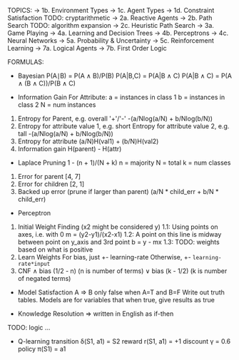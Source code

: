 <!-- SPDX-License-Identifier: zlib-acknowledgement -->
TOPICS:
→ 1b. Environment Types
→ 1c. Agent Types
→ 1d. Constraint Satisfaction
TODO: cryptarithmetic
→ 2a. Reactive Agents
→ 2b. Path Search
TODO: algorithm expansion
→ 2c. Heuristic Path Search
→ 3a. Game Playing
→ 4a. Learning and Decision Trees
→ 4b. Perceptrons
→ 4c. Neural Networks
→ 5a. Probability & Uncertainty
→ 5c. Reinforcement Learning
→ 7a. Logical Agents
→ 7b. First Order Logic


FORMULAS:
* Bayesian
P(A∣B) = P(A ∧ B)/P(B)
P(A|B,C) = P(A|B ∧ C)
P(A|B ∧ C) = P(A ∧ (B ∧ C))/P(B ∧ C)

* Information Gain For Attribute:
   a = instances in class 1
   b = instances in class 2
   N = num instances
1. Entropy for Parent, e.g. overall '+'/'-'
   -(a/Nlog(a/N) + b/Nlog(b/N))
2. Entropy for attribute value 1, e.g. short
   Entropy for attribute value 2, e.g. tall
   -(a/Nlog(a/N) + b/Nlog(b/N))
3. Entropy for attribute
   (a/N)H(val1) + (b/N)H(val2)
4. Information gain
   H(parent) - H(attr)

* Laplace Pruning
1 - (n + 1)/(N + k)
n = majority
N = total
k = num classes
1. Error for parent [4, 7]
2. Error for children [2, 1]
3. Backed up error (prune if larger than parent)
(a/N * child_err + b/N * child_err)

* Perceptron
1. Initial Weight Finding (x2 might be considered y)
  1.1: Using points on axes, i.e. with 0
       m = (y2-y1)/(x2-x1) 
  1.2: A point on this line is midway between point on y_axis and 3rd point
       b = y - mx
  1.3: TODO: weights based on what is positive 
2. Learn Weights
  For bias, just +- learning-rate
  Otherwise, +- `learning-rate*input`
3. CNF
∧ bias (1/2 - n) (n is number of terms)
∨ bias (k - 1/2) (k is number of negated terms)

* Model Satisfaction
A ⇒  B only false when A=T and B=F
Write out truth tables. 
Models are for variables that when true, give results as true

* Knowledge Resolution
⇒  written in English as if-then

TODO: logic ...

* Q-learning
transition δ(S1, a1) = S2
reward r(S1, a1) = +1
discount γ = 0.6
policy π(S1) = a1
